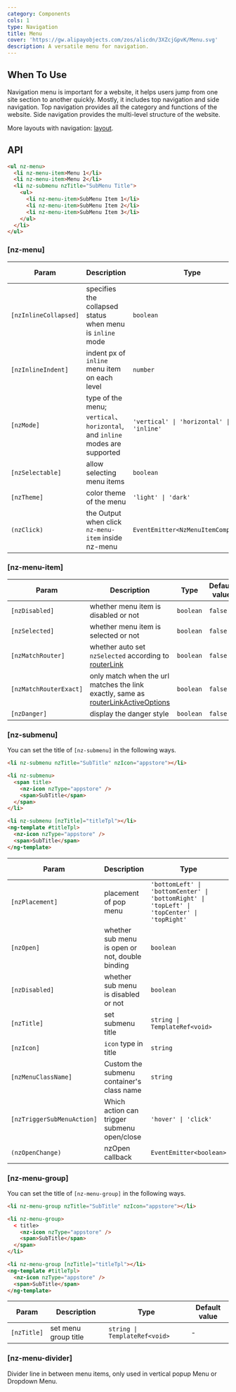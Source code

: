 ```yaml
---
category: Components
cols: 1
type: Navigation
title: Menu
cover: 'https://gw.alipayobjects.com/zos/alicdn/3XZcjGpvK/Menu.svg'
description: A versatile menu for navigation.
---
```



## When To Use

Navigation menu is important for a website, it helps users jump from one site section to another quickly.
Mostly, it includes top navigation and side navigation. Top navigation provides all the category and functions of the website.
Side navigation provides the multi-level structure of the website.

More layouts with navigation: [layout](/components/layout/en).


## API

```html
<ul nz-menu>
  <li nz-menu-item>Menu 1</li>
  <li nz-menu-item>Menu 2</li>
  <li nz-submenu nzTitle="SubMenu Title">
    <ul>
      <li nz-menu-item>SubMenu Item 1</li>
      <li nz-menu-item>SubMenu Item 2</li>
      <li nz-menu-item>SubMenu Item 3</li>
    </ul>
  </li>
</ul>
```

### [nz-menu]

| Param                 | Description                                                                  | Type                                     | Default value |
|-----------------------|------------------------------------------------------------------------------|------------------------------------------|---------------|
| `[nzInlineCollapsed]` | specifies the collapsed status when menu is `inline` mode                    | `boolean`                                | -             |
| `[nzInlineIndent]`    | indent px of `inline` menu item on each level                                | `number`                                 | `24`          |
| `[nzMode]`            | type of the menu; `vertical`、 `horizontal`, and `inline` modes are supported | `'vertical' \| 'horizontal' \| 'inline'` | `'vertical'`  |
| `[nzSelectable]`      | allow selecting menu items                                                   | `boolean`                                | `true`        |
| `[nzTheme]`           | color theme of the menu                                                      | `'light' \| 'dark'`                      | `'light'`     |
| `(nzClick)`           | the Output when click `nz-menu-item` inside nz-menu                          | `EventEmitter<NzMenuItemComponent>`      |               |

### [nz-menu-item]

| Param                  | Description                                                                                                                                                  | Type      | Default value |
|------------------------|--------------------------------------------------------------------------------------------------------------------------------------------------------------|-----------|---------------|
| `[nzDisabled]`         | whether menu item is disabled or not                                                                                                                         | `boolean` | `false`       |
| `[nzSelected]`         | whether menu item is selected or not                                                                                                                         | `boolean` | `false`       |
| `[nzMatchRouter]`      | whether auto set `nzSelected` according to [routerLink](https://www.angular.io/api/router/RouterLink)                                                        | `boolean` | `false`       |
| `[nzMatchRouterExact]` | only match when the url matches the link exactly, same as [routerLinkActiveOptions](https://angular.dev/api/router/RouterLinkActive#routerLinkActiveOptions) | `boolean` | `false`       |
| `[nzDanger]`           | display the danger style                                                                                                                                     | `boolean` | `false`       |

### [nz-submenu]

You can set the title of `[nz-submenu]` in the following ways.

```html
<li nz-submenu nzTitle="SubTitle" nzIcon="appstore"></li>

<li nz-submenu>
  <span title>
    <nz-icon nzType="appstore" />
    <span>SubTitle</span>
  </span>
</li>

<li nz-submenu [nzTitle]="titleTpl"></li>
<ng-template #titleTpl>
  <nz-icon nzType="appstore" />
  <span>SubTitle</span>
</ng-template>
```

| Param                      | Description                                     | Type                                                                                        | Default value  |
|----------------------------|-------------------------------------------------|---------------------------------------------------------------------------------------------|----------------|
| `[nzPlacement]`            | placement of pop menu                           | `'bottomLeft' \| 'bottomCenter' \| 'bottomRight' \| 'topLeft' \| 'topCenter' \| 'topRight'` | `'bottomLeft'` |
| `[nzOpen]`                 | whether sub menu is open or not, double binding | `boolean`                                                                                   | `false`        |
| `[nzDisabled]`             | whether sub menu is disabled or not             | `boolean`                                                                                   | `false`        |
| `[nzTitle]`                | set submenu title                               | `string \| TemplateRef<void>`                                                               | -              |
| `[nzIcon]`                 | `icon` type in title                            | `string`                                                                                    | -              |
| `[nzMenuClassName]`        | Custom the submenu container's class name       | `string`                                                                                    | -              |
| `[nzTriggerSubMenuAction]` | Which action can trigger submenu open/close     | `'hover' \| 'click'`                                                                        | `'hover'`      |
| `(nzOpenChange)`           | nzOpen callback                                 | `EventEmitter<boolean>`                                                                     | -              |

### [nz-menu-group]

You can set the title of `[nz-menu-group]` in the following ways.

```html
<li nz-menu-group nzTitle="SubTitle" nzIcon="appstore"></li>

<li nz-menu-group>
  < title>
    <nz-icon nzType="appstore" />
    <span>SubTitle</span>
  </span>
</li>

<li nz-menu-group [nzTitle]="titleTpl"></li>
<ng-template #titleTpl>
  <nz-icon nzType="appstore" />
  <span>SubTitle</span>
</ng-template>
```

| Param       | Description          | Type                          | Default value |
|-------------|----------------------|-------------------------------|---------------|
| `[nzTitle]` | set menu group title | `string \| TemplateRef<void>` | -             |

### [nz-menu-divider]

Divider line in between menu items, only used in vertical popup Menu or Dropdown Menu.
